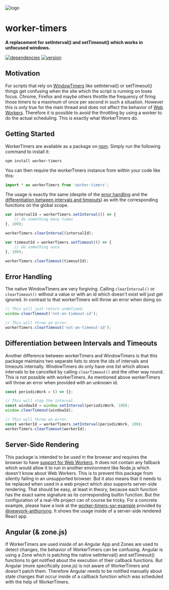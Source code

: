 ![logo](https://repository-images.githubusercontent.com/24792198/dd93c980-323f-11ea-8a14-a0299de4847a)

# worker-timers

**A replacement for setInterval() and setTimeout() which works in unfocused windows.**

[![dependencies](https://img.shields.io/david/chrisguttandin/worker-timers.svg?style=flat-square)](https://github.com/chrisguttandin/worker-timers/network/dependencies)
[![version](https://img.shields.io/npm/v/worker-timers.svg?style=flat-square)](https://www.npmjs.com/package/worker-timers)

## Motivation

For scripts that rely on [WindowTimers](http://www.w3.org/TR/html5/webappapis.html#timers) like
setInterval() or setTimeout() things get confusing when the site which the script is running on
loses focus. Chrome, Firefox and maybe others throttle the frequency of firing those timers to a
maximum of once per second in such a situation. However this is only true for the main thread and
does not affect the behavior of [Web Workers](http://www.w3.org/TR/workers/). Therefore it is
possible to avoid the throttling by using a worker to do the actual scheduling. This is exactly what
WorkerTimers do.

## Getting Started

WorkerTimers are available as a package on [npm](https://www.npmjs.org/package/worker-timers).
Simply run the following command to install it:

```shell
npm install worker-timers
```

You can then require the workerTimers instance from within your code like this:

```js
import * as workerTimers from 'worker-timers';
```

The usage is exactly the same (despite of the [error handling](#error-handling) and the
[differentiation between intervals and timeouts](#differentiation-between-intervals-and-timeouts))
as with the corresponding functions on the global scope.

```js
var intervalId = workerTimers.setInterval(() => {
    // do something many times
}, 100);

workerTimers.clearInterval(intervalId);

var timeoutId = workerTimers.setTimeout(() => {
    // do something once
}, 100);

workerTimers.clearTimeout(timeoutId);
```

## Error Handling

The native WindowTimers are very forgiving. Calling `clearInterval()` or `clearTimeout()` without
a value or with an id which doesn't exist will just get ignored. In contrast to that workerTimers
will throw an error when doing so.

```js
// This will just return undefined.
window.clearTimeout('not-an-timeout-id');

// This will throw an error.
workerTimers.clearTimeout('not-an-timeout-id');
```

## Differentiation between Intervals and Timeouts

Another difference between workerTimers and WindowTimers is that this package maintains two
separate lists to store the ids of intervals and timeouts internally. WindowTimers do only have one
list which allows intervals to be cancelled by calling `clearTimeout()` and the other way round.
This is not possible with workerTimers. As mentioned above workerTimers will throw an error when
provided with an unknown id.

```js
const periodicWork = () => {};

// This will stop the interval.
const windowId = window.setInterval(periodicWork, 100);
window.clearTimeout(windowId);

// This will throw an error.
const workerId = workerTimers.setInterval(periodicWork, 100);
workerTimers.clearTimeout(workerId);
```

## Server-Side Rendering

This package is intended to be used in the browser and requires the browser to have [support for
Web Workers](https://caniuse.com/#feat=webworkers). It does not contain any fallback which would
allow it to run in another environment like Node.js which doesn't know about Web Workers. This is to
prevent this package from silently failing in an unsupported browser. But it also means that it
needs to be replaced when used in a web project which also supports server-side rendering. That
should be easy, at least in theory, because each function has the exact same signature as its
corresponding builtin function. But the configuration of a real-life project can of course be
tricky. For a concrete example, please have a look at the
[worker-timers-ssr-example](https://github.com/newyork-anthonyng/worker-timers-ssr-example)
provided by [@newyork-anthonyng](https://github.com/newyork-anthonyng). It shows the usage inside
of a server-side rendered React app.

## Angular (& zone.js)

If WorkerTimers are used inside of an Angular App and Zones are used to detect changes, the
behavior of WorkerTimers can be confusing. Angular is using a Zone which is patching the native
setInterval() and setTimeout() functions to get notified about the execution of their callback
functions. But Angular (more specifically zone.js) is not aware of WorkerTimers and doesn't patch
them. Therefore Angular needs to be notified manually about state changes that occur inside of a
callback function which was scheduled with the help of WorkerTimers.
